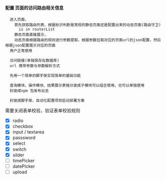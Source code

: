 #### 配置 页面的访问路由相关信息

```
  进入页面，
    首先获取路由列表，根据标识判断是常规的静态页面还是配置出来的动态页面(路由守卫)
      is in routerList
    静态页面直接展示，
    动态页面根据路由的规则进行参数提取，根据参数拉取对应的页面url的json配置，然后根据json配置展示对应的页面
  用户正常使用

  访问链接(单独保存在数据库)
  url 携带参数与参数解析方式

  先用一个简单的脚手架实现简单的基础功能

  查询模块、操作模块、结果展示表格分装成子模块可以组合使用，也可以单独使用
  封装成npm 包发布出去

  封装成脚手架，自动化配置项目启动部署方案

```
  需要关闭表单校验，验证表单校验规则
  - [x] radio
  - [x] checkbox
  - [x] input / textarea
  - [x] passsword
  - [x] select
  - [x] switch
  - [x] silder
  - [ ] timePicker
  - [ ] datePicker
  - [ ] upload
  <!-- - [ ] rate -->
  <!-- - [ ] colorPicker -->



